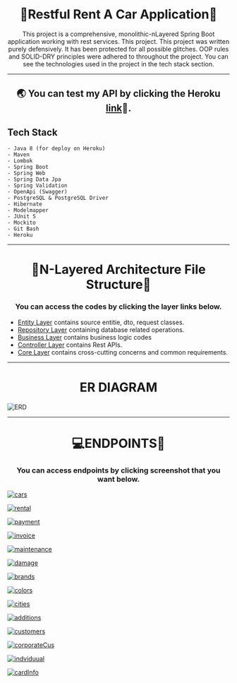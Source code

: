 <h1 align='center'>🚗<strong>Restful Rent A Car Application</strong>🚗</h1>

<p align='center'> 
   This project is a comprehensive, monolithic-nLayered Spring Boot application working with rest services. This project. This project was written purely defensively. It has been protected for all possible glitches. OOP rules and SOLID-DRY principles were adhered to throughout the project. You can see the technologies used in the project in the tech stack section.
</p>

<hr></hr>

<h2 align='center'>🌏 You can test my API by clicking the Heroku <a href="https://rent-a-car-application.herokuapp.com/swagger-ui/index.html">link</a>🔗.</h2>

## Tech Stack
```
- Java 8 (for deploy on Heroku)
- Maven
- Lombok
- Spring Boot
- Spring Web
- Spring Data Jpa
- Spring Validation
- OpenApi (Swagger)
- PostgreSQL & PostgreSQL Driver
- Hibernate
- Modelmapper
- JUnit 5
- Mockito
- Git Bash
- Heroku
```
---

<h1 align='center'>📂N-Layered Architecture File Structure🧱</h1>
<h3 align = 'center'><strong>You can access the codes by clicking the layer links below.</strong></h3>

<ul><li><a href="https://github.com/hzyazilimci/rentACar-App/tree/master/src/main/java/com/turkcell/rentACar/entities">Entity Layer</a> contains source entitie, dto, request classes.</li>
      <li><a href="https://github.com/hzyazilimci/rentACar-App/tree/master/src/main/java/com/turkcell/rentACar/dataAccess">Repository Layer</a> containing database related operations.</li>
      <li><a href="https://github.com/hzyazilimci/rentACar-App/tree/master/src/main/java/com/turkcell/rentACar/business">Business Layer</a> contains business logic codes</li>
       <li><a href="https://github.com/hzyazilimci/rentACar-App/tree/master/src/main/java/com/turkcell/rentACar/api">Controller Layer</a> contains Rest APIs.</li>
       <li><a href="https://github.com/hzyazilimci/rentACar-App/tree/master/src/main/java/com/turkcell/rentACar/core">Core Layer</a> contains cross-cutting concerns and common requirements.</li>
</ul>

---

<h1 align='center'> ER DIAGRAM </h1>


![ERD](https://user-images.githubusercontent.com/83385573/171025062-e2f9d4b9-5bc4-431c-894e-bda1e417ea9d.JPG)

---

<h1 align='center'>💻ENDPOINTS📱</h1>
<h3 align = 'center'><strong>You can access endpoints by clicking screenshot that you want below.</strong></h3>

<a href="https://github.com/hzyazilimci/rentACar-App/blob/master/src/main/java/com/turkcell/rentACar/api/controllers/CarsController.java">![cars](https://user-images.githubusercontent.com/83385573/171030427-6bce88f2-afcf-404c-8c56-f2dc4b2cbe72.JPG)</a>

<a href="https://github.com/hzyazilimci/rentACar-App/blob/master/src/main/java/com/turkcell/rentACar/api/controllers/RentalsController.java">![rental](https://user-images.githubusercontent.com/83385573/171030578-3421803a-2a7f-4f17-91dc-1aca3de7b33f.JPG)</a>

<a href="https://github.com/hzyazilimci/rentACar-App/blob/master/src/main/java/com/turkcell/rentACar/api/controllers/PaymentsController.java">![payment](https://user-images.githubusercontent.com/83385573/171030588-794ae5b2-76e6-459d-aa35-450a8a6bc3df.JPG)</a>

<a href="https://github.com/hzyazilimci/rentACar-App/blob/master/src/main/java/com/turkcell/rentACar/api/controllers/InvoicesController.java">![invoice](https://user-images.githubusercontent.com/83385573/171030599-4db4627e-aae7-4f79-8c1c-c2ba51656117.JPG)</a>

<a href="https://github.com/hzyazilimci/rentACar-App/blob/master/src/main/java/com/turkcell/rentACar/api/controllers/CarMaintenancesController.java">![maintenance](https://user-images.githubusercontent.com/83385573/171030619-af322fc1-12cb-49dd-85da-ee674e0903ed.JPG)</a>

<a href="https://github.com/hzyazilimci/rentACar-App/blob/master/src/main/java/com/turkcell/rentACar/api/controllers/CarDamagesController.java">![damage](https://user-images.githubusercontent.com/83385573/171030628-f8445828-d394-4ccd-90e0-d3c665239760.JPG)</a>

<a href="https://github.com/hzyazilimci/rentACar-App/blob/master/src/main/java/com/turkcell/rentACar/api/controllers/BrandsController.java">![brands](https://user-images.githubusercontent.com/83385573/171030476-067426e1-942d-4812-9dba-d59e6fff92dd.JPG)</a>

<a href="https://github.com/hzyazilimci/rentACar-App/blob/master/src/main/java/com/turkcell/rentACar/api/controllers/ColorsController.java">![colors](https://user-images.githubusercontent.com/83385573/171030496-be605cb2-d4d6-41bb-9a9a-0ab32b789419.JPG)</a>

<a href = "https://github.com/hzyazilimci/rentACar-App/blob/master/src/main/java/com/turkcell/rentACar/api/controllers/CitiesController.java">![cities](https://user-images.githubusercontent.com/83385573/171030512-dd4f42a3-c52d-4cf9-9ffd-8e3f902ff9ab.JPG)</a>

<a href = "https://github.com/hzyazilimci/rentACar-App/blob/master/src/main/java/com/turkcell/rentACar/api/controllers/AdditionsController.java"> ![additions](https://user-images.githubusercontent.com/83385573/171030545-535ed5e1-a304-4157-afde-a0aae2be1a25.JPG)</a>

<a href="https://github.com/hzyazilimci/rentACar-App/blob/master/src/main/java/com/turkcell/rentACar/api/controllers/CustomersController.java">![customers](https://user-images.githubusercontent.com/83385573/171030819-168af1d0-73cf-44d0-8af1-0d7c657db82c.JPG)</a>

<a href="https://github.com/hzyazilimci/rentACar-App/blob/master/src/main/java/com/turkcell/rentACar/api/controllers/CorporateCustomersController.java">![corporateCus](https://user-images.githubusercontent.com/83385573/171030852-56f91204-3162-44e2-9ddf-36e47b5af1ad.JPG)</a>

<a href="https://github.com/hzyazilimci/rentACar-App/blob/master/src/main/java/com/turkcell/rentACar/api/controllers/IndividualCustomersController.java">![indviduual](https://user-images.githubusercontent.com/83385573/171030871-2dce8c77-d24c-442a-89df-976d3928c0cb.JPG)</a>

<a href="https://github.com/hzyazilimci/rentACar-App/blob/master/src/main/java/com/turkcell/rentACar/api/controllers/CardInfosController.java">![cardInfo](https://user-images.githubusercontent.com/83385573/171030883-4ebb9383-253b-47c1-ab48-234f9289e959.JPG)</a>



